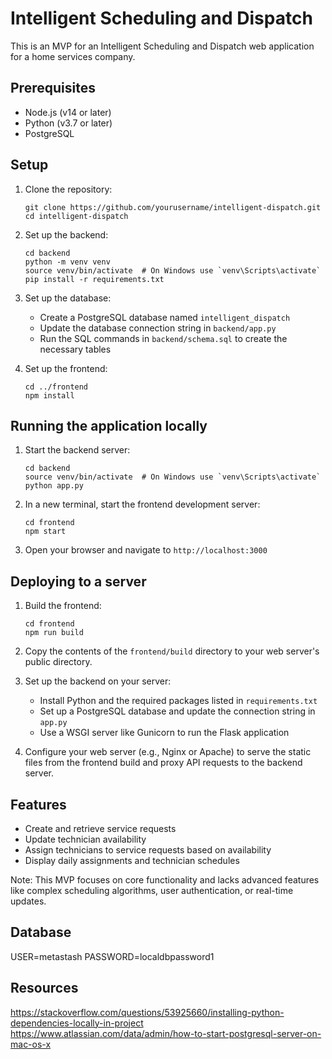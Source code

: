 # Intelligent Scheduling and Dispatch

This is an MVP for an Intelligent Scheduling and Dispatch web application for a home services company.

## Prerequisites

- Node.js (v14 or later)
- Python (v3.7 or later)
- PostgreSQL

## Setup

1. Clone the repository:
   ```
   git clone https://github.com/yourusername/intelligent-dispatch.git
   cd intelligent-dispatch
   ```

2. Set up the backend:
   ```
   cd backend
   python -m venv venv
   source venv/bin/activate  # On Windows use `venv\Scripts\activate`
   pip install -r requirements.txt
   ```

3. Set up the database:
   - Create a PostgreSQL database named `intelligent_dispatch`
   - Update the database connection string in `backend/app.py`
   - Run the SQL commands in `backend/schema.sql` to create the necessary tables

4. Set up the frontend:
   ```
   cd ../frontend
   npm install
   ```

## Running the application locally

1. Start the backend server:
   ```
   cd backend
   source venv/bin/activate  # On Windows use `venv\Scripts\activate`
   python app.py
   ```

2. In a new terminal, start the frontend development server:
   ```
   cd frontend
   npm start
   ```

3. Open your browser and navigate to `http://localhost:3000`

## Deploying to a server

1. Build the frontend:
   ```
   cd frontend
   npm run build
   ```

2. Copy the contents of the `frontend/build` directory to your web server's public directory.

3. Set up the backend on your server:
   - Install Python and the required packages listed in `requirements.txt`
   - Set up a PostgreSQL database and update the connection string in `app.py`
   - Use a WSGI server like Gunicorn to run the Flask application

4. Configure your web server (e.g., Nginx or Apache) to serve the static files from the frontend build and proxy API requests to the backend server.

## Features

- Create and retrieve service requests
- Update technician availability
- Assign technicians to service requests based on availability
- Display daily assignments and technician schedules

Note: This MVP focuses on core functionality and lacks advanced features like complex scheduling algorithms, user authentication, or real-time updates.

## Database

USER=metastash
PASSWORD=localdbpassword1

## Resources

https://stackoverflow.com/questions/53925660/installing-python-dependencies-locally-in-project
https://www.atlassian.com/data/admin/how-to-start-postgresql-server-on-mac-os-x
